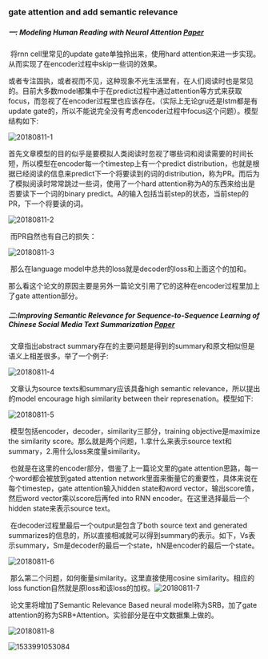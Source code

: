 ### gate attention and  add semantic relevance

##### 一: Modeling Human Reading with Neural Attention [Paper](https://arxiv.org/pdf/1608.05604.pdf)

​       将rnn cell里常见的update gate单独拎出来，使用hard attention来进一步实现。从而实现了在encoder过程中skip一些词的效果。

​      或者专注固执，或者视而不见，这种现象不光生活里有，在人们阅读时也是常见的。目前大多数model都集中于在predict过程中通过attention等方式来获取focus，而忽视了在encoder过程里也应该存在。（实际上无论gru还是lstm都是有update gate的，所以不能说完全没有考虑encoder过程中focus这个问题）。模型结构如下:

![20180811-1](https://note.youdao.com/yws/public/resource/74e30b2073532fef8651d868894bc264/1A5C08AEB59447448FE5FADA0FFE70FF?ynotemdtimestamp=1533991133017)

​       首先文章模型的目的似乎是要模拟人类阅读时忽视了哪些词和阅读需要的时间长短，所以模型在encoder每一个timestep上有一个predict distribution，也就是根据已经阅读的信息来predict下一个将要读到的词的distribution，称为PR。而后为了模拟阅读时常常跳过一些词，使用了一个hard attention称为A的东西来给出是否要读下一个词的binary predict。A的输入包括当前step的状态，当前step的PR，下一个将要读的词。

![20180811-2](https://note.youdao.com/yws/public/resource/74e30b2073532fef8651d868894bc264/156C552BC4034BE8A80FB3B49EA37E19?ynotemdtimestamp=1533991133017)

​      而PR自然也有自己的损失：

![20180811-3](https://note.youdao.com/yws/public/resource/74e30b2073532fef8651d868894bc264/F8A79475C021455EBA3A02AD3BC23CF3?ynotemdtimestamp=1533991133017)

​       那么在language model中总共的loss就是decoder的loss和上面这个的加和。

​      那么看这个论文的原因主要是另外一篇论文引用了它的这种在encoder过程里加上了gate attention部分。

##### 二:Improving Semantic Relevance for Sequence-to-Sequence Learning of Chinese Social Media Text Summarization [Paper](http://xueshu.baidu.com/s?wd=paperuri%3A%28445a1bdcad0e11eea8c09fe7d8cd965a%29&filter=sc_long_sign&tn=SE_xueshusource_2kduw22v&sc_vurl=http%3A%2F%2Farxiv.org%2Fabs%2F1706.02459&ie=utf-8&sc_us=16357873022190972693)

​       文章指出abstract summary存在的主要问题是得到的summary和原文相似但是语义上相差很多。举了一个例子:

![20180811-4](https://note.youdao.com/yws/public/resource/74e30b2073532fef8651d868894bc264/0D9AEC85B86B424CBFC7AFF5C25400B5?ynotemdtimestamp=1533991133017)

​         文章认为source texts和summary应该具备high semantic relevance，所以提出的model encourage high similarity between their represenation。模型如下:

![20180811-5](https://note.youdao.com/yws/public/resource/74e30b2073532fef8651d868894bc264/5648204D7DEE4C23B07101EF20215D85?ynotemdtimestamp=1533991133017)

​       模型包括encoder，decoder，similarity三部分，training objective是maximize the similarity score。那么就是两个问题，1.拿什么来表示source text和summary，2.用什么loss来度量similarity。

​       也就是在这里的encoder部分，借鉴了上一篇论文里的gate attention思路，每一个word都会被放到gated attention network里面来衡量它的重要性，具体来说在每个timestep，gate attention输入hidden state和word vector，输出score值，然后word vector乘以score后再fed into RNN encoder。在这里选择最后一个hidden state来表示source text。

​       在decoder过程里最后一个output是包含了both source text and generated summarizes的信息的，所以直接相减就可以得到summary的表示。如下，Vs表示summary，Sm是decoder的最后一个state，hN是encoder的最后一个state。

![20180811-6](https://note.youdao.com/yws/public/resource/74e30b2073532fef8651d868894bc264/FC24C701BD99438D8B04CE3C08EDACC8?ynotemdtimestamp=1533991133017)

​       那么第二个问题，如何衡量similarity。这里直接使用cosine similarity。相应的loss function自然就是原loss和该loss的加权。![20180811-7](https://note.youdao.com/yws/public/resource/74e30b2073532fef8651d868894bc264/11E287BEF2F54F038A9621CE20C82C7C?ynotemdtimestamp=1533991133017)

​       论文里将增加了Semantic Relevance Based neural model称为SRB，加了gate attention的称为SRB+Attention。实验部分是在中文数据集上做的。

![20180811-8](https://note.youdao.com/yws/public/resource/74e30b2073532fef8651d868894bc264/C527324CB4124948A114BB238366C71D?ynotemdtimestamp=1533991133017)

![1533991053084](https://note.youdao.com/yws/public/resource/74e30b2073532fef8651d868894bc264/1A8C5D3CA1D64365A4CB3ACB7D2FF128?ynotemdtimestamp=1533991133017)

